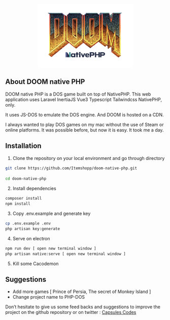 

<p align="center"><img src="public/assets/doom-native-php.png" width="300px" height="200px" /></p>

## About DOOM native PHP

DOOM native PHP is a  DOS game built on top of NativePHP.
This web application uses Laravel InertiaJS Vue3 Typescript Tailwindcss NativePHP, only.

It uses JS-DOS to emulate the DOS engine. And DOOM is hosted on a CDN.

I always wanted to play DOS games on my mac without the use of Steam or online platforms.
It was possible before, but now it is easy. It took me a day.

## Installation

1. Clone the repository on your local environment and go through directory

```bash
git clone https://github.com/Itemshopp/doom-native-php.git

cd doom-native-php
```


2. Install dependencies

```bash
composer install
npm install
```


3. Copy .env.example and generate key

```bash
cp .env.example .env
php artisan key:generate
```


4. Serve on electron

```bash
npm run dev [ open new terminal window ]
php artisan native:serve [ open new terminal window ]
```


5. Kill some Cacodemon

## Suggestions

- Add more games [ Prince of Persia, The secret of Monkey Island ]
- Change project name to PHP-DOS

Don’t hesitate to give us some feed backs and suggestions to improve the project on the github repository or on twitter : [Capsules Codes](https://twitter.com/capsulescodes)
